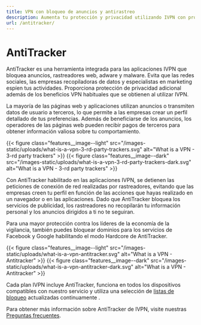 ```yaml
---
title: VPN con bloqueo de anuncios y antirastreo
description: Aumenta tu protección y privacidad utilizando IVPN con protección de rastreo incorporada. Bloqueamos peticiones de empresas de publicidad y recopiladoras de datos para que tu experiencia de navegación sea más ligera y privada.
url: /antitracker/
---
```

# AntiTracker

AntiTracker es una herramienta integrada para las aplicaciones IVPN que bloquea anuncios, rastreadores web, adware y malware. Evita que las redes sociales, las empresas recopiladoras de datos y especialistas en marketing espíen tus actividades. Proporciona protección de privacidad adicional además de los beneficios VPN habituales que se obtienen al utilizar IVPN.

La mayoría de las páginas web y aplicaciones utilizan anuncios o transmiten datos de usuario a terceros, lo que permite a las empresas crear un perfil detallado de tus preferencias. Además de beneficiarse de los anuncios, los operadores de las páginas web pueden recibir pagos de terceros para obtener información valiosa sobre tu comportamiento.

{{< figure class="features__image--light" src="/images-static/uploads/what-is-a-vpn-3-rd-party-trackers.svg" alt="What is a VPN - 3-rd party trackers" >}}
{{< figure class="features__image--dark" src="/images-static/uploads/what-is-a-vpn-3-rd-party-trackers-dark.svg" alt="What is a VPN - 3-rd party trackers" >}}

Con AntiTracker habilitado en las aplicaciones IVPN, se detienen las peticiones de conexión de red realizadas por rastreadores, evitando que las empresas creen tu perfil en función de las acciones que hayas realizado en un navegador o en las aplicaciones. Dado que AntiTracker bloquea los servicios de publicidad, los rastreadores no recopilarán tu información personal y los anuncios dirigidos a ti no te seguiran.

Para una mayor protección contra los líderes de la economía de la vigilancia, también puedes bloquear dominios para los servicios de Facebook y Google habilitando el modo Hardcore de AntiTracker.

{{< figure class="features__image--light" src="/images-static/uploads/what-is-a-vpn-antitracker.svg" alt="What is a VPN - Antitracker" >}}
{{< figure class="features__image--dark" src="/images-static/uploads/what-is-a-vpn-antitracker-dark.svg" alt="What is a VPN - Antitracker" >}}

Cada plan IVPN incluye AntiTracker, funciona en todos los dispositivos compatibles con nuestro servicio y utiliza una selección de [listas de bloqueo](/knowledgebase/general/antitracker-plus-lists-explained/) actualizadas continuamente .

Para obtener más información sobre AntiTracker de IVPN, visite nuestras [Preguntas frecuentes](/knowledgebase/general/antitracker-faq/). 
